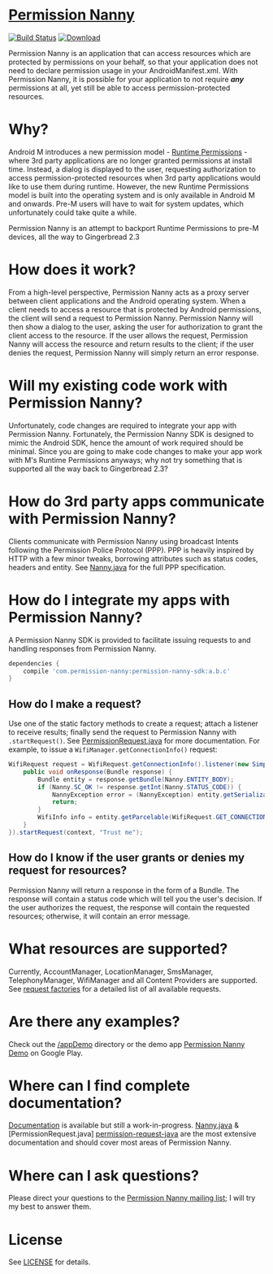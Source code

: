 # [Permission Nanny][app]
[![Build Status](https://travis-ci.org/littledot/Permission-Nanny.svg?branch=master)](https://travis-ci.org/littledot/Permission-Nanny)
[![Download](https://api.bintray.com/packages/littledot/maven/permission-nanny-sdk/images/download.svg)](https://bintray.com/littledot/maven/permission-nanny-sdk/_latestVersion)

Permission Nanny is an application that can access resources which are protected by permissions on your behalf,
so that your application does not need to declare permission usage in your AndroidManifest.xml. With Permission Nanny,
it is possible for your application to not require ***any*** permissions at all, yet still be able to access
permission-protected resources.

# Why?

Android M introduces a new permission model - [Runtime Permissions][runtime-permissions] - where 3rd party applications
are no longer granted permissions at install time.
Instead, a dialog is displayed to the user, requesting authorization to access permission-protected resources when 3rd
party applications would like to use them during runtime.
However, the new Runtime Permissions model is built into the operating system and is only available in Android M and
onwards.
Pre-M users will have to wait for system updates, which unfortunately could take quite a while.

Permission Nanny is an attempt to backport Runtime Permissions to pre-M devices, all the way to Gingerbread 2.3

# How does it work?

From a high-level perspective, Permission Nanny acts as a proxy server between client applications and the Android
operating system. When a client needs to access a resource that is protected by Android permissions, the client will
send a request to Permission Nanny. Permission Nanny will then show a dialog to the user, asking the user for
authorization to grant the client access to the resource. If the user allows the request, Permission Nanny will
access the resource and return results to the client; if the user denies the request, Permission Nanny will simply
return an error response.

# Will my existing code work with Permission Nanny?

Unfortunately, code changes are required to integrate your app with Permission Nanny. Fortunately, the Permission
Nanny SDK is designed to mimic the Android SDK, hence the amount of work required should be minimal. Since you are
going to make code changes to make your app work with M's Runtime Permissions anyways; why not try something that is
supported all the way back to Gingerbread 2.3?

# How do 3rd party apps communicate with Permission Nanny?

Clients communicate with Permission Nanny using broadcast Intents following the Permission Police Protocol (PPP). PPP
is heavily inspired by HTTP with a few minor tweaks, borrowing attributes such as status codes, headers and entity.
See [Nanny.java][nanny-java] for the full PPP specification.

# How do I integrate my apps with Permission Nanny?

A Permission Nanny SDK is provided to facilitate issuing requests to and handling responses from Permission Nanny.

```groovy
dependencies {
    compile 'com.permission-nanny:permission-nanny-sdk:a.b.c'
}
```

## How do I make a request?

Use one of the static factory methods to create a request; attach a listener to receive results; finally send the
request to Permission Nanny with `.startRequest()`. See [PermissionRequest.java][permission-request-java] for more
documentation. For example, to issue a `WifiManager.getConnectionInfo()` request:

```java
WifiRequest request = WifiRequest.getConnectionInfo().listener(new SimpleListener() {
    public void onResponse(Bundle response) {
        Bundle entity = response.getBundle(Nanny.ENTITY_BODY);
        if (Nanny.SC_OK != response.getInt(Nanny.STATUS_CODE)) {
            NannyException error = (NannyException) entity.getSerializable(Nanny.ENTITY_ERROR);
            return;
        }
        WifiInfo info = entity.getParcelable(WifiRequest.GET_CONNECTION_INFO);
    }
}).startRequest(context, "Trust me");
```

## How do I know if the user grants or denies my request for resources?

Permission Nanny will return a response in the form of a Bundle. The response will contain a status code which will
tell you the user's decision. If the user authorizes the request, the response will contain the requested resources;
otherwise, it will contain an error message.

# What resources are supported?

Currently, AccountManager, LocationManager, SmsManager, TelephonyManager, WifiManager and all Content Providers are
supported. See [request factories][simple-pkg] for a detailed list of all available requests.

# Are there any examples?

Check out the [/appDemo][appdemo-main-activity-java] directory or the demo app [Permission Nanny Demo][demo-app]
on Google Play.

# Where can I find complete documentation?

[Documentation][docs] is available but still a work-in-progress. [Nanny.java][nanny-java] & [PermissionRequest.java]
[permission-request-java] are the most extensive documentation and should cover most areas of Permission Nanny.

# Where can I ask questions?

Please direct your questions to the [Permission Nanny mailing list][mailing-list]; I will try my best to answer them.

# License

See [LICENSE](LICENSE.md) for details.

[nanny-java]: http://littledot.github.io/Permission-Nanny/com/permissionnanny/lib/Nanny.html
[permission-request-java]: http://littledot.github.io/Permission-Nanny/com/permissionnanny/lib/request/PermissionRequest.html
[simple-pkg]: http://littledot.github.io/Permission-Nanny/com/permissionnanny/lib/request/simple/package-summary.html
[appdemo-main-activity-java]: appDemo/src/main/java/com/permissionnanny/demo/MainActivity.java
[app]: https://play.google.com/store/apps/details?id=com.permissionnanny
[demo-app]: https://play.google.com/store/apps/details?id=com.permissionnanny.demo
[runtime-permissions]: https://developer.android.com/preview/features/runtime-permissions.html
[docs]: http://littledot.github.io/Permission-Nanny/
[mailing-list]: https://groups.google.com/forum/#!forum/permission-nanny/
